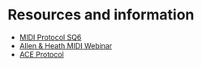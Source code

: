 # Resources and information

* [MIDI Protocol SQ6](Files/SQ-Midi_Protocol.pdf)
* [Allen & Heath MIDI Webinar](https://www.youtube.com/watch?v=Lgk9xbsqxsA)
* [ACE Protocol](https://github.com/PatrLind/ah_ace_protocol)
